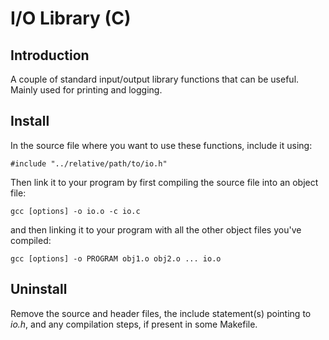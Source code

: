 # I/O Library (C)

## Introduction

A couple of standard input/output library functions that can be useful. Mainly
used for printing and logging.

## Install

In the source file where you want to use these functions, include it using:
```
#include "../relative/path/to/io.h"
```

Then link it to your program by first compiling the source file into an object
file:
```
gcc [options] -o io.o -c io.c
```

and then linking it to your program with all the other object files you've
compiled:
```
gcc [options] -o PROGRAM obj1.o obj2.o ... io.o
```

## Uninstall

Remove the source and header files, the include statement(s) pointing to *io.h*,
and any compilation steps, if present in some Makefile.
